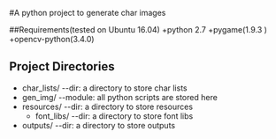 #A python project to generate  char images

##Requirements(tested on Ubuntu 16.04)
+python 2.7
+pygame(1.9.3 )
+opencv-python(3.4.0)

## Project Directories
+ char_lists/ --dir: a directory to store char lists
+ gen_img/ --module: all python scripts are stored here
+ resources/ --dir: a directory to store resources
   + font_libs/ --dir: a directory to store font libs
+ outputs/ --dir: a directory to store outputs